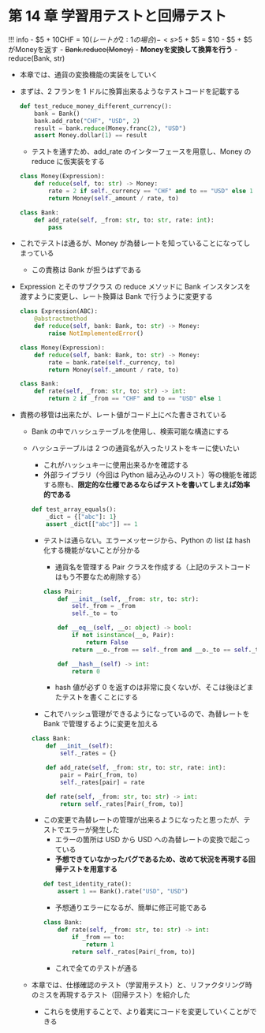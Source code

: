 # 第 14 章 学習用テストと回帰テスト

<!-- prettier-ignore -->
!!! info
    -   $5 + 10CHF = $10 (レートが 2:1 の場合)
    -   <s>$5 + $5 = $10</s>
    -   $5 + $5がMoneyを返す
    -   <s>Bank.reduce(Money)</s>
    -   **Moneyを変換して換算を行う**
    -   reduce(Bank, str)

-   本章では、通貨の変換機能の実装をしていく
-   まずは、2 フランを 1 ドルに換算出来るようなテストコードを記載する

    ```python
    def test_reduce_money_different_currency():
        bank = Bank()
        bank.add_rate("CHF", "USD", 2)
        result = bank.reduce(Money.franc(2), "USD")
        assert Money.dollar(1) == result
    ```

    -   テストを通すため、add_rate のインターフェースを用意し、Money の reduce に仮実装をする

    ```python
    class Money(Expression):
        def reduce(self, to: str) -> Money:
            rate = 2 if self._currency == "CHF" and to == "USD" else 1
            return Money(self._amount / rate, to)

    class Bank:
        def add_rate(self, _from: str, to: str, rate: int):
            pass
    ```

-   これでテストは通るが、Money が為替レートを知っていることになってしまっている
    -   この責務は Bank が担うはずである
-   Expression とそのサブクラス の reduce メソッドに Bank インスタンスを渡すように変更し、レート換算は Bank で行うように変更する

    ```python
    class Expression(ABC):
        @abstractmethod
        def reduce(self, bank: Bank, to: str) -> Money:
            raise NotImplementedError()

    class Money(Expression):
        def reduce(self, bank: Bank, to: str) -> Money:
            rate = bank.rate(self._currency, to)
            return Money(self._amount / rate, to)

    class Bank:
        def rate(self, _from: str, to: str) -> int:
            return 2 if _from == "CHF" and to == "USD" else 1
    ```

-   責務の移管は出来たが、レート値がコード上にべた書きされている

    -   Bank の中でハッシュテーブルを使用し、検索可能な構造にする
    -   ハッシュテーブルは 2 つの通貨名が入ったリストをキーに使いたい

        -   これがハッシュキーに使用出来るかを確認する
        -   外部ライブラリ（今回は Python 組み込みのリスト）等の機能を確認する際も、**限定的な仕様であるならばテストを書いてしまえば効率的である**

        ```python
        def test_array_equals():
            _dict = {["abc"]: 1}
            assert _dict[["abc"]] == 1
        ```

        -   テストは通らない。エラーメッセージから、Python の list は hash 化する機能がないことが分かる

            -   通貨名を管理する Pair クラスを作成する（上記のテストコードはもう不要なため削除する）

            ```python
            class Pair:
                def __init__(self, _from: str, to: str):
                    self._from = _from
                    self._to = to

                def __eq__(self, __o: object) -> bool:
                    if not isinstance(__o, Pair):
                        return False
                    return __o._from == self._from and __o._to == self._to

                def __hash__(self) -> int:
                    return 0
            ```

            -   hash 値が必ず 0 を返すのは非常に良くないが、そこは後ほどまたテストを書くことにする

        -   これでハッシュ管理ができるようになっているので、為替レートを Bank で管理するように変更を加える

        ```python
        class Bank:
            def __init__(self):
                self._rates = {}

            def add_rate(self, _from: str, to: str, rate: int):
                pair = Pair(_from, to)
                self._rates[pair] = rate

            def rate(self, _from: str, to: str) -> int:
                return self._rates[Pair(_from, to)]
        ```

        -   この変更で為替レートの管理が出来るようになったと思ったが、テストでエラーが発生した
            -   エラーの箇所は USD から USD への為替レートの変換で起こっている
            -   **予想できていなかったバグであるため、改めて状況を再現する回帰テストを用意する**
            ```python
            def test_identity_rate():
                assert 1 == Bank().rate("USD", "USD")
            ```
            -   予想通りエラーになるが、簡単に修正可能である
            ```python
            class Bank:
                def rate(self, _from: str, to: str) -> int:
                    if _from == to:
                        return 1
                    return self._rates[Pair(_from, to)]
            ```
            -   これで全てのテストが通る

    -   本章では、仕様確認のテスト（学習用テスト）と、リファクタリング時のミスを再現するテスト（回帰テスト）を紹介した
        -   これらを使用することで、より着実にコードを変更していくことができる
